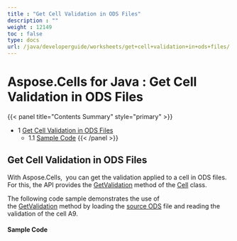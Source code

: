 ```yaml
---
title : "Get Cell Validation in ODS Files" 
description : "" 
weight : 12149 
toc : false
type: docs
url: /java/developerguide/worksheets/get+cell+validation+in+ods+files/
---
```


# Aspose.Cells for Java : Get Cell Validation in ODS Files


{{< panel title="Contents Summary" style="primary" >}}
*   1 [Get Cell Validation in ODS Files](#get-cell-validation-in-ods-files)
    *   1.1 [Sample Code](#sample-code)
{{< /panel >}}
 

## Get Cell Validation in ODS Files

With Aspose.Cells,  you can get the validation applied to a cell in ODS files. For this, the API provides the [GetValidation](https://apireference.aspose.com/java/cells/com.aspose.cells/cell#getValidation()) method of the [Cell](https://apireference.aspose.com/java/cells/com.aspose.cells/Cell) class.

The following code sample demonstrates the use of the [GetValidation](https://apireference.aspose.com/java/cells/com.aspose.cells/cell#getValidation()) method by loading the [source ODS](https://docs.aspose.com/download/attachments/101122972/SampleBook1.ods?version=1&modificationDate=1581098006442&api=v2) file and reading the validation of the cell A9.

#### Sample Code


